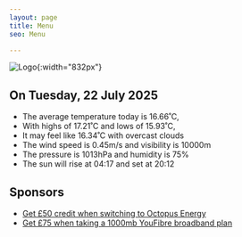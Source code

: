 ```yaml
---
layout: page
title: Menu
seo: Menu

---
```


![Logo](/images/logo.jpg){:width="832px"}

<!-- weather_marker starts -->
## On Tuesday, 22 July 2025

- The average temperature today is 16.66˚C,
- With highs of 17.21˚C and lows of 15.93˚C,
- It may feel like 16.34˚C with overcast clouds
- The wind speed is 0.45m/s and visibility is 10000m
- The pressure is 1013hPa and humidity is 75%
- The sun will rise at 04:17 and set at 20:12

<!-- weather_marker ends -->

## Sponsors

- [Get £50 credit when switching to Octopus Energy](https://bit.ly/3oD1nnS)
- [Get £75 when taking a 1000mb YouFibre broadband plan](https://aklam.io/91zWhU?)
